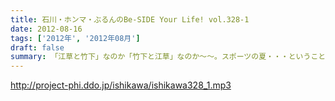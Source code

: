 ```yaml
---
title: 石川・ホンマ・ぶるんのBe-SIDE Your Life! vol.328-1
date: 2012-08-16
tags: ['2012年', '2012年08月']
draft: false
summary: 「江草と竹下」なのか「竹下と江草」なのか～～。スポーツの夏・・・ということで甲子園・ロンドンとそこにいる女性たちに目を向けるビーサイですが・・・ＮＡＭＡＥ
---
```


http://project-phi.ddo.jp/ishikawa/ishikawa328_1.mp3
